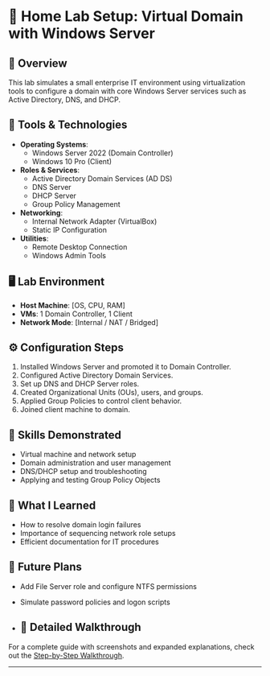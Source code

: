# 🧪 Home Lab Setup: Virtual Domain with Windows Server

## 📖 Overview
This lab simulates a small enterprise IT environment using virtualization tools to configure a domain with core Windows Server services such as Active Directory, DNS, and DHCP.

## 🧰 Tools & Technologies
- **Operating Systems**:
  - Windows Server 2022 (Domain Controller)
  - Windows 10 Pro (Client)
- **Roles & Services**:
  - Active Directory Domain Services (AD DS)
  - DNS Server
  - DHCP Server
  - Group Policy Management
- **Networking**:
  - Internal Network Adapter (VirtualBox)
  - Static IP Configuration
- **Utilities**:
  - Remote Desktop Connection
  - Windows Admin Tools


## 🖥️ Lab Environment
- **Host Machine**: [OS, CPU, RAM]
- **VMs**: 1 Domain Controller, 1 Client
- **Network Mode**: [Internal / NAT / Bridged]

## ⚙️ Configuration Steps
1. Installed Windows Server and promoted it to Domain Controller.
2. Configured Active Directory Domain Services.
3. Set up DNS and DHCP Server roles.
4. Created Organizational Units (OUs), users, and groups.
5. Applied Group Policies to control client behavior.
6. Joined client machine to domain.

## 🎯 Skills Demonstrated
- Virtual machine and network setup
- Domain administration and user management
- DNS/DHCP setup and troubleshooting
- Applying and testing Group Policy Objects

## 🧠 What I Learned
- How to resolve domain login failures
- Importance of sequencing network role setups
- Efficient documentation for IT procedures

## 🌱 Future Plans
- Add File Server role and configure NTFS permissions
- Simulate password policies and logon scripts

- ## 📘 Detailed Walkthrough

For a complete guide with screenshots and expanded explanations, check out the [Step-by-Step Walkthrough](walkthrough.md).

- ---
